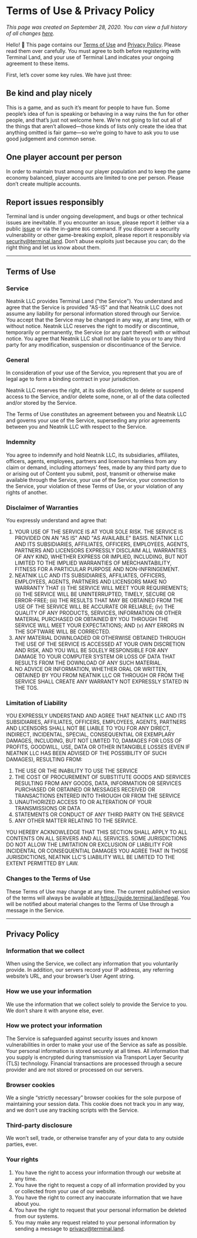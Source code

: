# Terms of Use & Privacy Policy

_This page was created on September 28, 2020. You can view a full history of all changes [here](https://github.com/neatnik/terminal.land/commits/main/docs/legal)._

Hello! 👋 This page contains our [Terms of Use](#terms-of-use) and [Privacy Policy](#privacy-policy). Please read them over carefully. You must agree to both before registering with Terminal Land, and your use of Terminal Land indicates your ongoing agreement to these items.

First, let’s cover some key rules. We have just three:

## Be kind and play nicely

This is a game, and as such it’s meant for people to have fun. Some people’s idea of fun is speaking or behaving in a way ruins the fun for other people, and that’s just not welcome here. We’re not going to list out all of the things that aren’t allowed—those kinds of lists only create the idea that anything omitted is fair game—so we’re going to have to ask you to use good judgement and common sense.

## One player account per person

In order to maintain trust among our player population and to keep the game economy balanced, player accounts are limited to one per person. Please don’t create multiple accounts.

## Report issues responsibly

Terminal land is under ongoing development, and bugs or other technical issues are inevitable. If you encounter an issue, please report it (either via a public [issue](https://github.com/neatnik/terminal.land/issues/new) or via the in-game `BUG` command. If you discover a security vulnerability or other game-breaking exploit, please report it responsibly via security@terminal.land. Don’t abuse exploits just because you can; do the right thing and let us know about them.

___


## Terms of Use

### Service

Neatnik LLC provides Terminal Land ("the Service"). You understand and agree that the Service is provided "AS-IS" and that Neatnik LLC does not assume any liability for personal information stored through our Service. You accept that the Service may be changed in any way, at any time, with or without notice. Neatnik LLC reserves the right to modify or discontinue, temporarily or permanently, the Service (or any part thereof) with or without notice. You agree that Neatnik LLC shall not be liable to you or to any third party for any modification, suspension or discontinuance of the Service.

### General

In consideration of your use of the Service, you represent that you are of legal age to form a binding contract in your jurisdiction.

Neatnik LLC reserves the right, at its sole discretion, to delete or suspend access to the Service, and/or delete some, none, or all of the data collected and/or stored by the Service.

The Terms of Use constitutes an agreement between you and Neatnik LLC and governs your use of the Service, superseding any prior agreements between you and Neatnik LLC with respect to the Service.

### Indemnity

You agree to indemnify and hold Neatnik LLC, its subsidiaries, affiliates, officers, agents, employees, partners and licensors harmless from any claim or demand, including attorneys' fees, made by any third party due to or arising out of Content you submit, post, transmit or otherwise make available through the Service, your use of the Service, your connection to the Service, your violation of these Terms of Use, or your violation of any rights of another.

### Disclaimer of Warranties

You expressly understand and agree that:

1. YOUR USE OF THE SERVICE IS AT YOUR SOLE RISK. THE SERVICE IS PROVIDED ON AN "AS IS" AND "AS AVAILABLE" BASIS. NEATNIK LLC AND ITS SUBSIDIARIES, AFFILIATES, OFFICERS, EMPLOYEES, AGENTS, PARTNERS AND LICENSORS EXPRESSLY DISCLAIM ALL WARRANTIES OF ANY KIND, WHETHER EXPRESS OR IMPLIED, INCLUDING, BUT NOT LIMITED TO THE IMPLIED WARRANTIES OF MERCHANTABILITY, FITNESS FOR A PARTICULAR PURPOSE AND NON-INFRINGEMENT.
2. NEATNIK LLC AND ITS SUBSIDIARIES, AFFILIATES, OFFICERS, EMPLOYEES, AGENTS, PARTNERS AND LICENSORS MAKE NO WARRANTY THAT (i) THE SERVICE WILL MEET YOUR REQUIREMENTS; (ii) THE SERVICE WILL BE UNINTERRUPTED, TIMELY, SECURE OR ERROR-FREE; (iii) THE RESULTS THAT MAY BE OBTAINED FROM THE USE OF THE SERVICE WILL BE ACCURATE OR RELIABLE; (iv) THE QUALITY OF ANY PRODUCTS, SERVICES, INFORMATION OR OTHER MATERIAL PURCHASED OR OBTAINED BY YOU THROUGH THE SERVICE WILL MEET YOUR EXPECTATIONS; AND (v) ANY ERRORS IN THE SOFTWARE WILL BE CORRECTED.
3. ANY MATERIAL DOWNLOADED OR OTHERWISE OBTAINED THROUGH THE USE OF THE SERVICE IS ACCESSED AT YOUR OWN DISCRETION AND RISK, AND YOU WILL BE SOLELY RESPONSIBLE FOR ANY DAMAGE TO YOUR COMPUTER SYSTEM OR LOSS OF DATA THAT RESULTS FROM THE DOWNLOAD OF ANY SUCH MATERIAL.
4. NO ADVICE OR INFORMATION, WHETHER ORAL OR WRITTEN, OBTAINED BY YOU FROM NEATNIK LLC OR THROUGH OR FROM THE SERVICE SHALL CREATE ANY WARRANTY NOT EXPRESSLY STATED IN THE TOS.

### Limitation of Liability

YOU EXPRESSLY UNDERSTAND AND AGREE THAT NEATNIK LLC AND ITS SUBSIDIARIES, AFFILIATES, OFFICERS, EMPLOYEES, AGENTS, PARTNERS AND LICENSORS SHALL NOT BE LIABLE TO YOU FOR ANY DIRECT, INDIRECT, INCIDENTAL, SPECIAL, CONSEQUENTIAL OR EXEMPLARY DAMAGES, INCLUDING, BUT NOT LIMITED TO, DAMAGES FOR LOSS OF PROFITS, GOODWILL, USE, DATA OR OTHER INTANGIBLE LOSSES (EVEN IF NEATNIK LLC HAS BEEN ADVISED OF THE POSSIBILITY OF SUCH DAMAGES), RESULTING FROM:

1. THE USE OR THE INABILITY TO USE THE SERVICE
2. THE COST OF PROCUREMENT OF SUBSTITUTE GOODS AND SERVICES RESULTING FROM ANY GOODS, DATA, INFORMATION OR SERVICES PURCHASED OR OBTAINED OR MESSAGES RECEIVED OR TRANSACTIONS ENTERED INTO THROUGH OR FROM THE SERVICE
3. UNAUTHORIZED ACCESS TO OR ALTERATION OF YOUR TRANSMISSIONS OR DATA
4. STATEMENTS OR CONDUCT OF ANY THIRD PARTY ON THE SERVICE
5. ANY OTHER MATTER RELATING TO THE SERVICE.

YOU HEREBY ACKNOWLEDGE THAT THIS SECTION SHALL APPLY TO ALL CONTENTS ON ALL SERVERS AND ALL SERVICES. SOME JURISDICTIONS DO NOT ALLOW THE LIMITATION OR EXCLUSION OF LIABILITY FOR INCIDENTAL OR CONSEQUENTIAL DAMAGES YOU AGREE THAT IN THOSE JURISDICTIONS, NEATNIK LLC'S LIABILITY WILL BE LIMITED TO THE EXTENT PERMITTED BY LAW.

### Changes to the Terms of Use

These Terms of Use may change at any time. The current published version of the terms will always be available at https://guide.terminal.land/legal. You will be notified about material changes to the Terms of Use through a message in the Service.

___


## Privacy Policy

### Information that we collect

When using the Service, we collect any information that you voluntarily provide. In addition, our servers record your IP address, any referring website’s URL, and your browser’s User Agent string.

### How we use your information

We use the information that we collect solely to provide the Service to you. We don’t share it with anyone else, ever.

### How we protect your information

The Service is safeguarded against security issues and known vulnerabilities in order to make your use of the Service as safe as possible. Your personal information is stored securely at all times. All information that you supply is encrypted during transmission via Transport Layer Security (TLS) technology. Financial transactions are processed through a secure provider and are not stored or processed on our servers.

### Browser cookies

We a single “strictly necessary” browser cookies for the sole purpose of maintaining your session data. This cookie does not track you in any way, and we don’t use any tracking scripts with the Service.

### Third-party disclosure

We won’t sell, trade, or otherwise transfer any of your data to any outside parties, ever.

### Your rights

1. You have the right to access your information through our website at any time.
2. You have the right to request a copy of all information provided by you or collected from your use of our website.
3. You have the right to correct any inaccurate information that we have about you.
4. You have the right to request that your personal information be deleted from our systems.
5. You may make any request related to your personal information by sending a message to privacy@terminal.land.
